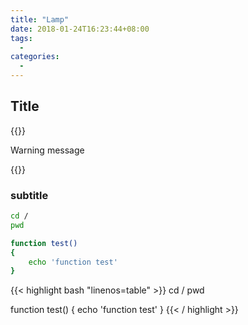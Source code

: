 ```yaml
---
title: "Lamp"
date: 2018-01-24T16:23:44+08:00
tags:
  - 
categories:
  - 
---
```


## Title

{{<admonition type="warning">}}

Warning message

{{</admonition>}}
<!--more-->

### subtitle

``` sh
cd /
pwd

function test()
{
    echo 'function test'
}

```

{{< highlight bash "linenos=table" >}}
cd /
pwd

function test()
{
    echo 'function test'
}
{{< / highlight >}}
